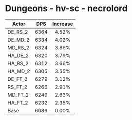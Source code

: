 # Dungeons - hv-sc - necrolord
| Actor | DPS | Increase |
|---|:---:|:---:|
|DE_RS_2|6364|4.52%|
|DE_MD_2|6334|4.02%|
|MD_RS_2|6324|3.86%|
|HA_DE_2|6320|3.79%|
|HA_RS_2|6312|3.66%|
|HA_MD_2|6305|3.55%|
|DE_FT_2|6279|3.12%|
|RS_FT_2|6266|2.91%|
|MD_FT_2|6249|2.63%|
|HA_FT_2|6232|2.35%|
|Base|6089|0.00%|
